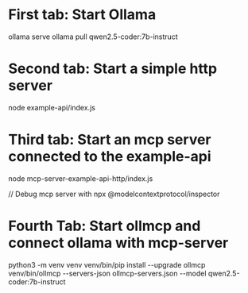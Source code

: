 # First tab: Start Ollama
ollama serve
ollama pull qwen2.5-coder:7b-instruct

# Second tab: Start a simple http server

node example-api/index.js

# Third tab: Start an mcp server connected to the example-api

node mcp-server-example-api-http/index.js


// Debug mcp server with  npx @modelcontextprotocol/inspector


# Fourth Tab: Start ollmcp and connect ollama with mcp-server


python3 -m venv venv
venv/bin/pip install --upgrade ollmcp
venv/bin/ollmcp --servers-json ollmcp-servers.json --model qwen2.5-coder:7b-instruct
